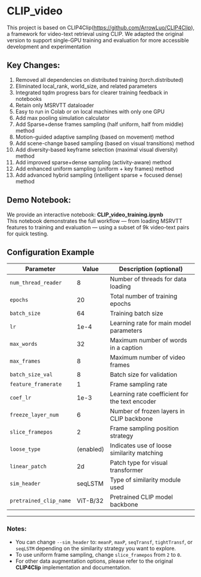 # CLIP_video 
This project is based on CLIP4Clip(https://github.com/ArrowLuo/CLIP4Clip), a framework for video-text retrieval using CLIP.
We adapted the original version to support single-GPU training and evaluation for more accessible development and experimentation

## Key Changes:
1. Removed all dependencies on distributed training (torch.distributed)
2. Eliminated local_rank, world_size, and related parameters
3. Integrated tqdm progress bars for clearer training feedback in notebooks
4. Retain only MSRVTT dataloader
5. Easy to run in Colab or on local machines with only one GPU
6. Add max pooling simulation calculator
7. Add Sparse+dense frames sampling (half uniform, half from middle) method
8.  Motion-guided adaptive sampling (based on movement) method
9.  Add scene-change based sampling (based on visual transitions) method
10.  Add diversity-based keyframe selection (maximal visual diversity) method
11. Add improved sparse+dense sampling (activity-aware) method
12. Add enhanced uniform sampling (uniform + key frames) method
13. Add advanced hybrid sampling (intelligent sparse + focused dense) method
   
## Demo Notebook:
We provide an interactive notebook:
**CLIP_video_training.ipynb** <br>
This notebook demonstrates the full workflow — from loading MSRVTT features to training and evaluation — using a subset of 9k video-text pairs for quick testing.

## Configuration Example

| Parameter             | Value       | Description (optional)                        |
|-----------------------|-------------|-----------------------------------------------|
| `num_thread_reader`   | 8           | Number of threads for data loading            |
| `epochs`              | 20          | Total number of training epochs               |
| `batch_size`          | 64          | Training batch size                           |
| `lr`                  | 1e-4        | Learning rate for main model parameters       |
| `max_words`           | 32          | Maximum number of words in a caption          |
| `max_frames`          | 8           | Maximum number of video frames                |
| `batch_size_val`      | 8           | Batch size for validation                     |
| `feature_framerate`   | 1           | Frame sampling rate                           |
| `coef_lr`             | 1e-3        | Learning rate coefficient for the text encoder|
| `freeze_layer_num`    | 6           | Number of frozen layers in CLIP backbone      |
| `slice_framepos`      | 2           | Frame sampling position strategy              |
| `loose_type`          | (enabled)   | Indicates use of loose similarity matching    |
| `linear_patch`        | 2d          | Patch type for visual transformer             |
| `sim_header`          | seqLSTM     | Type of similarity module used                |
| `pretrained_clip_name`| ViT-B/32    | Pretrained CLIP model backbone                |

---

### Notes:
- You can change `--sim_header` to: `meanP`, `maxP`, `seqTransf`, `tightTransf`, or `seqLSTM` depending on the similarity strategy you want to explore.
- To use uniform frame sampling, change `slice_framepos` from `2` to `0`.
- For other data augmentation options, please refer to the original **CLIP4Clip** implementation and documentation.


